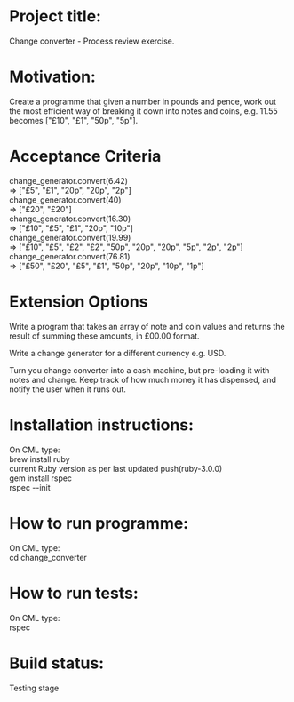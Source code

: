 # Project title: 
Change converter - Process review exercise.

# Motivation:
Create a programme that given a number in pounds and pence, work out the most efficient way of breaking it down into notes and coins, e.g. 11.55 becomes ["£10", "£1", "50p", "5p"].

# Acceptance Criteria
change_generator.convert(6.42)<br> 
 => ["£5", "£1", "20p", "20p", "2p"]<br> 
change_generator.convert(40)<br> 
 => ["£20", "£20"]<br> 
change_generator.convert(16.30)<br> 
 => ["£10", "£5", "£1", "20p", "10p"]<br> 
change_generator.convert(19.99)<br> 
 => ["£10", "£5", "£2", "£2", "50p", "20p", "20p", "5p", "2p", "2p"]<br> 
change_generator.convert(76.81)<br> 
 => ["£50", "£20", "£5", "£1", "50p", "20p", "10p", "1p"]<br> 

# Extension Options
Write a program that takes an array of note and coin values and returns the result of summing these amounts, in £00.00 format.<br> 

Write a change generator for a different currency e.g. USD.<br> 

Turn you change converter into a cash machine, but pre-loading it with notes and change. Keep track of how much money it has dispensed, and notify the user when it runs out.<br> 

# Installation instructions:
On CML type:<br> 
brew install ruby<br>
current Ruby version as per last updated push(ruby-3.0.0)<br>
gem install rspec<br>
rspec --init<br>

# How to run programme:
On CML type: <br>
cd change_converter <br>

# How to run tests:
On CML type:<br> 
rspec<br>

# Build status:
Testing stage<br>

